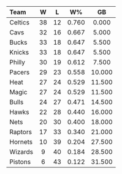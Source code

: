 | Team                             |  W  |  L  |  W%   |   GB   |
|:---------------------------------|:---:|:---:|:-----:|:------:|
| [](/r/bostonceltics) Celtics     | 38  | 12  | 0.760 | 0.000  |
| [](/r/clevelandcavs) Cavs        | 32  | 16  | 0.667 | 5.000  |
| [](/r/mkebucks) Bucks            | 33  | 18  | 0.647 | 5.500  |
| [](/r/nyknicks) Knicks           | 33  | 18  | 0.647 | 5.500  |
| [](/r/sixers) Philly             | 30  | 19  | 0.612 | 7.500  |
| [](/r/pacers) Pacers             | 29  | 23  | 0.558 | 10.000 |
| [](/r/heat) Heat                 | 27  | 24  | 0.529 | 11.500 |
| [](/r/orlandomagic) Magic        | 27  | 24  | 0.529 | 11.500 |
| [](/r/chicagobulls) Bulls        | 24  | 27  | 0.471 | 14.500 |
| [](/r/atlantahawks) Hawks        | 22  | 28  | 0.440 | 16.000 |
| [](/r/gonets) Nets               | 20  | 30  | 0.400 | 18.000 |
| [](/r/torontoraptors) Raptors    | 17  | 33  | 0.340 | 21.000 |
| [](/r/charlottehornets) Hornets  | 10  | 39  | 0.204 | 27.500 |
| [](/r/washingtonwizards) Wizards |  9  | 40  | 0.184 | 28.500 |
| [](/r/detroitpistons) Pistons    |  6  | 43  | 0.122 | 31.500 |